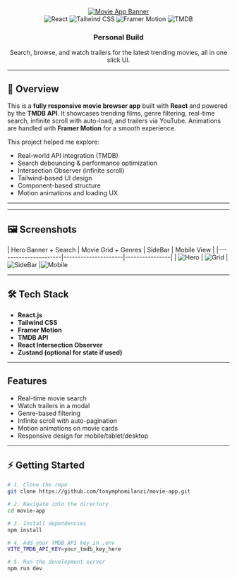 <div align="center">
  <br />
  <a href="https://your-live-demo-link.com" target="_blank">
    <img src="https://raw.githubusercontent.com/tonymphomilanzi/movie-app/main/assets/banner.jpg" alt="Movie App Banner" />

  </a>
  <br />

  <div>
    <img src="https://img.shields.io/badge/-React-black?style=for-the-badge&logo=react&logoColor=61DAFB" alt="React" />
    <img src="https://img.shields.io/badge/-Tailwind_CSS-black?style=for-the-badge&logo=tailwindcss&logoColor=06B6D4" alt="Tailwind CSS" />
    <img src="https://img.shields.io/badge/-Framer_Motion-black?style=for-the-badge&logo=framer&logoColor=white" alt="Framer Motion" />
    <img src="https://img.shields.io/badge/-TMDB_API-black?style=for-the-badge&logoColor=white&logo=themoviedatabase&color=01B4E4" alt="TMDB" />
  </div>

  <h3 align="center">Personal Build</h3>
  <p align="center">Search, browse, and watch trailers for the latest trending movies, all in one slick UI.</p>
</div>

---

## 📖 Overview

This is a **fully responsive movie browser app** built with **React** and powered by the **TMDB API**. It showcases trending films, genre filtering, real-time search, infinite scroll with auto-load, and trailers via YouTube. Animations are handled with **Framer Motion** for a smooth experience.

This project helped me explore:

- Real-world API integration (TMDB)
- Search debouncing & performance optimization
- Intersection Observer (infinite scroll)
- Tailwind-based UI design
- Component-based structure
- Motion animations and loading UX

---


---

## 🖼️ Screenshots

| Hero Banner + Search | Movie Grid + Genres | SideBar | Mobile View |
|----------------------|---------------------|----------------|
| ![Hero](screenshots/MOVIE_3.jpg) | ![Grid](screenshots/MOVIE_1.jpg) | ![SideBar](screenshots/MOVIE_3.jpg) |![Mobile](screenshots/MOVIE_2.jpg)

---

## 🛠 Tech Stack

- **React.js**
- **Tailwind CSS**
- **Framer Motion**
- **TMDB API**
- **React Intersection Observer**
- **Zustand (optional for state if used)**

---

##   Features

-  Real-time movie search 
-  Watch trailers in a modal
-  Genre-based filtering
-  Infinite scroll with auto-pagination
-  Motion animations on movie cards
-  Responsive design for mobile/tablet/desktop

---

## ⚡ Getting Started

```bash
# 1. Clone the repo
git clone https://github.com/tonymphomilanzi/movie-app.git

# 2. Navigate into the directory
cd movie-app

# 3. Install dependencies
npm install

# 4. Add your TMDB API key in .env
VITE_TMDB_API_KEY=your_tmdb_key_here

# 5. Run the development server
npm run dev
